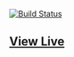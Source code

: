 
[![Build Status](https://travis-ci.org/dakom/web-menorah.svg?branch=master)](https://travis-ci.org/dakom/web-menorah)

## [View Live](https://dakom.github.io/web-menorah/)